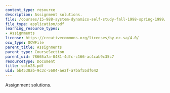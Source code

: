 ```yaml
---
content_type: resource
description: Assignment solutions.
file: /courses/15-988-system-dynamics-self-study-fall-1998-spring-1999/bb4538ab9c3c5604ae2fa7baf55df642_soln28.pdf
file_type: application/pdf
learning_resource_types:
- Assignments
license: https://creativecommons.org/licenses/by-nc-sa/4.0/
ocw_type: OCWFile
parent_title: Assignments
parent_type: CourseSection
parent_uid: 78665a7a-0481-4dfc-c166-ac4cab9c35c7
resourcetype: Document
title: soln28.pdf
uid: bb4538ab-9c3c-5604-ae2f-a7baf55df642
---
```

Assignment solutions.